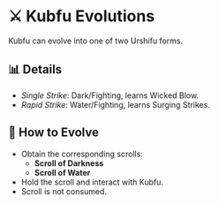 # ⚔️ Kubfu Evolutions

Kubfu can evolve into one of two Urshifu forms.

## 📊 Details
- *Single Strike*: Dark/Fighting, learns Wicked Blow.
- *Rapid Strike*: Water/Fighting, learns Surging Strikes.

## 🧪 How to Evolve
- Obtain the corresponding scrolls:
  - **Scroll of Darkness**
  - **Scroll of Water**
- Hold the scroll and interact with Kubfu.
- Scroll is not consumed.